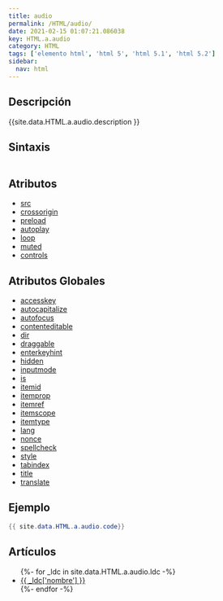 ```yaml
---
title: audio
permalink: /HTML/audio/
date: 2021-02-15 01:07:21.086038
key: HTML.a.audio
category: HTML
tags: ['elemento html', 'html 5', 'html 5.1', 'html 5.2']
sidebar: 
  nav: html
---
```


## Descripción
{{site.data.HTML.a.audio.description }}

## Sintaxis
~~~html
~~~

## Atributos
* [src](/HTML/audio/src/)
* [crossorigin](/HTML/audio/crossorigin/)
* [preload](/HTML/audio/preload/)
* [autoplay](/HTML/audio/autoplay/)
* [loop](/HTML/audio/loop/)
* [muted](/HTML/audio/muted/)
* [controls](/HTML/audio/controls/)

## Atributos Globales
* [accesskey](/HTML/accesskey/)
* [autocapitalize](/HTML/autocapitalize/)
* [autofocus](/HTML/autofocus/)
* [contenteditable](/HTML/contenteditable/)
* [dir](/HTML/dir/)
* [draggable](/HTML/draggable/)
* [enterkeyhint](/HTML/enterkeyhint/)
* [hidden](/HTML/hidden/)
* [inputmode](/HTML/inputmode/)
* [is](/HTML/is/)
* [itemid](/HTML/itemid/)
* [itemprop](/HTML/itemprop/)
* [itemref](/HTML/itemref/)
* [itemscope](/HTML/itemscope/)
* [itemtype](/HTML/itemtype/)
* [lang](/HTML/lang/)
* [nonce](/HTML/nonce/)
* [spellcheck](/HTML/spellcheck/)
* [style](/HTML/style/)
* [tabindex](/HTML/tabindex/)
* [title](/HTML/title/)
* [translate](/HTML/translate/)

## Ejemplo
~~~java
{{ site.data.HTML.a.audio.code}}
~~~

## Artículos
<ul>
{%- for _ldc in site.data.HTML.a.audio.ldc -%}
   <li>
       <a href="{{_ldc['url'] }}">{{ _ldc['nombre'] }}</a>
   </li>
{%- endfor -%}
</ul>
